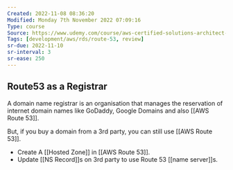 ```yaml
---
Created: 2022-11-08 08:36:20
Modified: Monday 7th November 2022 07:09:16
Type: course
Source: https://www.udemy.com/course/aws-certified-solutions-architect-associate-saa-c01/?xref=E0Aed11STH4LPUQvCz0GJFABTmM=
Tags: [development/aws/rds/route-53, review]
sr-due: 2022-11-10
sr-interval: 3
sr-ease: 250
---
```


## Route53 as a Registrar

A domain name registrar is an organisation that manages the reservation of internet domain names like GoDaddy, Google Domains and also [[AWS Route 53]].

But, if you buy a domain from a 3rd party, you can still use [[AWS Route 53]].

- Create A [[Hosted Zone]] in [[AWS Route 53]].
- Update [[NS Record]]s on 3rd party to use Route 53 [[name server]]s.